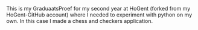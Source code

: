 This is my GraduaatsProef for my second year at HoGent (forked from my HoGent-GitHub account) where I needed to experiment with python on my own. In this case I made a chess and checkers application.
